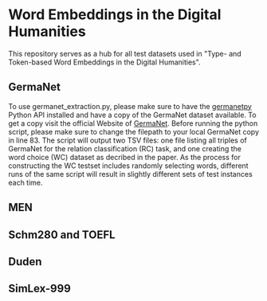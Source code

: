 # Word Embeddings in the Digital Humanities

This repository serves as a hub for all test datasets used in "Type- and Token-based Word Embeddings in the Digital Humanities".

## GermaNet

To use germanet_extraction.py, please make sure to have the [germanetpy](https://github.com/Germanet-sfs/germanetpy) Python API installed and have a copy of the GermaNet dataset available. To get a copy visit the official Website of [GermaNet](https://uni-tuebingen.de/fakultaeten/philosophische-fakultaet/fachbereiche/neuphilologie/seminar-fuer-sprachwissenschaft/arbeitsbereiche/allg-sprachwissenschaft-computerlinguistik/ressourcen/lexica/germanet-1/).
Before running the python script, please make sure to change the filepath to your local GermaNet copy in line 83. The script will output two TSV files: one file listing all triples of GermaNet for the relation classification (RC) task, and one creating the word choice (WC) dataset as decribed in the paper. As the process for constructing the WC testset includes randomly selecting words, different runs of the same script will result in slightly different sets of test instances each time.

## MEN

## Schm280 and TOEFL

## Duden

## SimLex-999

